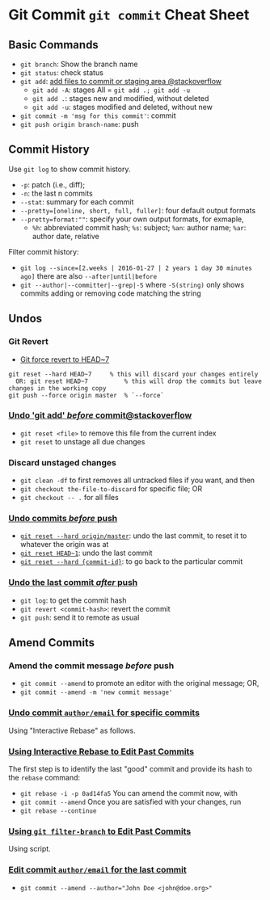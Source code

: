 # Git Commit `git commit` Cheat Sheet

## Basic Commands
-  `git branch`: Show the branch name 
- `git status`: check status
- `git add`: [add files to commit or staging area @stackoverflow](http://stackoverflow.com/a/572660/1833118)
  - `git add -A`: stages All = `git add .; git add -u`
  - `git add .`: stages new and modified, without deleted
  - `git add -u`: stages modified and deleted, without new
- `git commit -m 'msg for this commit'`: commit
- `git push origin branch-name`: push

## Commit History

Use `git log` to show commit history.
  - `-p`: patch (i.e., diff); 
  - `-n`: the last n commits
  - `--stat`: summary for each commit
  - `--pretty=[oneline, short, full, fuller]`: four default output formats
  - `--pretty=format:""`: specify your own output formats, for exmaple,
    - `%h`: abbreviated commit hash; `%s`: subject; `%an`: author name; `%ar`: author date, relative

Filter commit history:
- `git log --since=[2.weeks | 2016-01-27 | 2 years 1 day 30 minutes ago]` there are also `--after|until|before`
- `git --author|--committer|--grep|-S` where `-S(string)` only shows commits adding or removing code matching the string

## Undos

### Git Revert
- [Git force revert to HEAD~7](https://stackoverflow.com/q/3248971)

```
git reset --hard HEAD~7		% this will discard your changes entirely
  OR: git reset HEAD~7			% this will drop the commits but leave changes in the working copy
git push --force origin master	% `--force`
```

### [Undo 'git add' *before* commit@stackoverflow](http://stackoverflow.com/q/348170/1833118)
 - `git reset <file>` to remove this file from the current index
 - `git reset` to unstage all due changes

### Discard unstaged changes
  - `git clean -df` to first removes all untracked files if you want, and then
  - `git checkout the-file-to-discard` for specific file; OR
  - `git checkout -- .` for all files
  
### [Undo commits *before* push]()
  - [`git reset --hard origin/master`](http://stackoverflow.com/a/1611227/1833118): undo the last commit, to reset it to whatever the origin was at
  - [`git reset HEAD~1`](http://stackoverflow.com/a/14281090/1833118): undo the last commit
  - [`git reset --hard {commit-id}`](http://stackoverflow.com/a/32072299/1833118): to go back to the particular commit

### [Undo the last commit *after* push](http://stackoverflow.com/a/6459157/1833118)
  - `git log`: to get the commit hash
  - `git revert <commit-hash>`: revert the commit
  - `git push`: send it to remote as usual

## Amend Commits

### Amend the commit message *before* push
 - `git commit --amend` to promote an editor with the original message; OR,
 - `git commit --amend -m 'new commit message'`

### [Undo commit `author/email` for specific commits](https://stackoverflow.com/questions/3042437/how-to-change-the-commit-author-for-one-specific-commit)

Using "Interactive Rebase" as follows.

### [Using Interactive Rebase to Edit Past Commits](https://www.git-tower.com/learn/git/faq/change-author-name-email)
The first step is to identify the last "good" commit and provide its hash to the `rebase` command:
- `git rebase -i -p 0ad14fa5`
You can amend the commit now, with
- `git commit --amend`
Once you are satisfied with your changes, run
- `git rebase --continue`

### [Using `git filter-branch` to Edit Past Commits](https://www.git-tower.com/learn/git/faq/change-author-name-email)
Using script.

### [Edit commit `author/email` for the last commit](https://www.git-tower.com/learn/git/faq/change-author-name-email)
- `git commit --amend --author="John Doe <john@doe.org>"`
